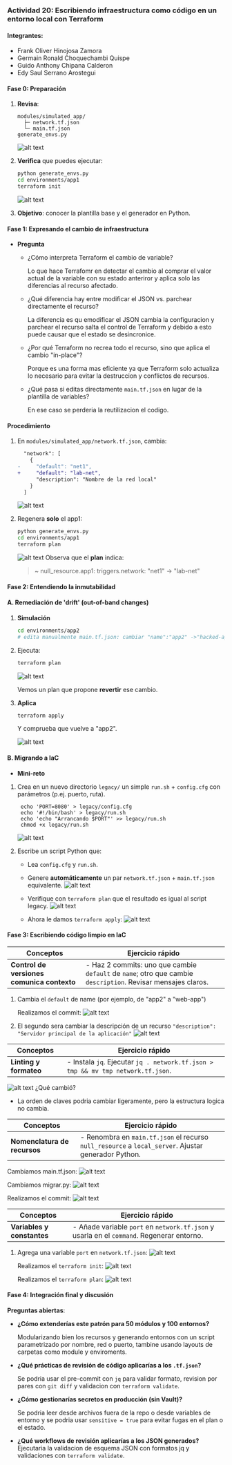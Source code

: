 ### Actividad 20: Escribiendo infraestructura como código en un entorno local con Terraform
#### Integrantes:
- Frank Oliver Hinojosa Zamora
- Germain Ronald Choquechambi Quispe
- Guido Anthony Chipana Calderon
- Edy Saul Serrano Arostegui

#### Fase 0: Preparación 

1. **Revisa**:

   ```
   modules/simulated_app/
     ├─ network.tf.json
     └─ main.tf.json
   generate_envs.py
   ```
    ![alt text](Img20/01.png)
2. **Verifica** que puedes ejecutar:

   ```bash
   python generate_envs.py
   cd environments/app1
   terraform init
   ```
    ![alt text](Img20/02.png)

3. **Objetivo**: conocer la plantilla base y el generador en Python.

####  Fase 1: Expresando el cambio de infraestructura

* **Pregunta**

  * ¿Cómo interpreta Terraform el cambio de variable?
    
    Lo que hace Terrafomr en detectar el cambio al comprar el valor actual de la variable con su estado anteriror y aplica solo las diferencias al recurso afectado.

  * ¿Qué diferencia hay entre modificar el JSON vs. parchear directamente el recurso?
  
    La diferencia es qu emodificar el JSON cambia la configuracion y parchear el recurso salta el control de Terraform y debido a esto puede causar que el estado se desincronice.

  * ¿Por qué Terraform no recrea todo el recurso, sino que aplica el cambio "in-place"?
    
    Porque es una forma mas eficiente ya que Terraform solo actualiza lo necesario para evitar la destruccion y conflictos de recursos. 

  * ¿Qué pasa si editas directamente `main.tf.json` en lugar de la plantilla de variables?
  
    En ese caso se perderia la reutilizacion el codigo.

#### Procedimiento

1. En `modules/simulated_app/network.tf.json`, cambia:

   ```diff
     "network": [
       {
   -     "default": "net1",
   +     "default": "lab-net",
         "description": "Nombre de la red local"
       }
     ]
   ```
     ![alt text](Img20/03.png)   

2. Regenera **solo** el app1:

   ```bash
   python generate_envs.py
   cd environments/app1
   terraform plan
   ```
    ![alt text](Img20/04.png)
   Observa que el **plan** indica:

   > \~ null\_resource.app1: triggers.network: "net1" -> "lab-net"

#### Fase 2: Entendiendo la inmutabilidad

#### A. Remediación de 'drift' (out-of-band changes)

1. **Simulación**

   ```bash
   cd environments/app2
   # edita manualmente main.tf.json: cambiar "name":"app2" ->"hacked-app"
   ```
2. Ejecuta:

   ```bash
   terraform plan
   ```
    ![alt text](Img20/05.png)
    
    Vemos un plan que propone **revertir** ese cambio.

3. **Aplica**

   ```bash
   terraform apply
   ```
    Y comprueba que vuelve a "app2".
   
    ![alt text](Img20/06.png)

#### B. Migrando a IaC

* **Mini-reto**
 1. Crea en un nuevo directorio `legacy/` un simple `run.sh` + `config.cfg` con parámetros (p.ej. puerto, ruta).

    ```
     echo 'PORT=8080' > legacy/config.cfg
     echo '#!/bin/bash' > legacy/run.sh
     echo 'echo "Arrancando $PORT"' >> legacy/run.sh
     chmod +x legacy/run.sh
     ```
     ![alt text](Img20/07.png)
  2. Escribe un script Python que:

     * Lea `config.cfg` y `run.sh`.
     * Genere **automáticamente** un par `network.tf.json` + `main.tf.json` equivalente.
      ![alt text](Img20/08.png)

     * Verifique con `terraform plan` que el resultado es igual al script legacy.
      ![alt text](Img20/09.png)

     * Ahora le damos `terraform apply`:
      ![alt text](Img20/10.png)
 

#### Fase 3: Escribiendo código limpio en IaC 

| Conceptos                       | Ejercicio rápido                                                                                               |
| ------------------------------------------ | -------------------------------------------------------------------------------------------------------------- |
| **Control de versiones comunica contexto** | - Haz 2 commits: uno que cambie `default` de `name`; otro que cambie `description`. Revisar mensajes claros. |

1. Cambia el `default` de name (por ejemplo, de "app2" a "web-app")

   Realizamos el commit:
   ![alt text](Img20/12.png)

2. El segundo sera cambiar la descripción de un recurso
   `"description": "Servidor principal de la aplicación"`
![alt text](Img20/13.png)

| Conceptos                       | Ejercicio rápido                                                                                               |
| ------------------------------------------ | -------------------------------------------------------------------------------------------------------------- |
| **Linting y formateo**                     | - Instala `jq`. Ejecutar `jq . network.tf.json > tmp && mv tmp network.tf.json`. 

![alt text](Img20/14.png)
¿Qué cambió?       
* La orden de claves podria cambiar ligeramente, pero la estructura logica no cambia.          


| Conceptos                       | Ejercicio rápido                                                                                               |
| ------------------------------------------ | -------------------------------------------------------------------------------------------------------------- |
| **Nomenclatura de recursos**               | - Renombra en `main.tf.json` el recurso `null_resource` a `local_server`. Ajustar generador Python.           |

Cambiamos main.tf.json:
   ![alt text](Img20/15.png)

Cambiamos migrar.py:
   ![alt text](Img20/16.png)

Realizamos el commit:
   ![alt text](Img20/17.png)




| Conceptos                       | Ejercicio rápido                                                                                               |
| ------------------------------------------ | -------------------------------------------------------------------------------------------------------------- |
| **Variables y constantes**                 | - Añade variable `port` en `network.tf.json` y usarla en el `command`. Regenerar entorno.                     |

1. Agrega una variable `port` en `network.tf.json`:
   ![alt text](Img20/18.png)

   Realizamos el `terraform init`:
   ![alt text](Img20/19.png)

   Realizamos el `terraform plan`:
   ![alt text](Img20/20.png)



#### Fase 4: Integración final y discusión

**Preguntas abiertas**:

   * **¿Cómo extenderías este patrón para 50 módulos y 100 entornos?**

      Modularizando bien los recursos y generando entornos con un script parametrizado por nombre, red o puerto, tambine usando layouts de carpetas como module y enviroments.

   * **¿Qué prácticas de revisión de código aplicarías a los `.tf.json`?**

      Se podria usar el pre-commit con `jq` para validar formato, revision por pares con `git diff` y validacion con `terraform validate`.

   * **¿Cómo gestionarías secretos en producción (sin Vault)?**
      
      Se podria leer desde archivos fuera de la repo o desde variables de entorno y se podria usar `sensitive = true` para evitar fugas en el plan o el estado.


   * **¿Qué workflows de revisión aplicarías a los JSON generados?**
Ejecutaria la validacion de esquema JSON con formatos jq y validaciones con `terraform validate`.



